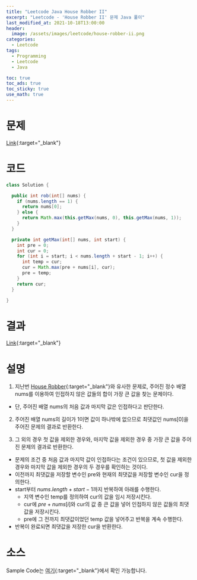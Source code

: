 ```yaml
---
title: "Leetcode Java House Robber II"
excerpt: "Leetcode - 'House Robber II' 문제 Java 풀이"
last_modified_at: 2021-10-18T13:00:00
header:
  image: /assets/images/leetcode/house-robber-ii.png
categories:
  - Leetcode
tags:
  - Programming
  - Leetcode
  - Java

toc: true
toc_ads: true
toc_sticky: true
use_math: true
---
```

# 문제
[Link](https://leetcode.com/problems/house-robber-ii/){:target="_blank"}

# 코드
```java
class Solution {

  public int rob(int[] nums) {
    if (nums.length == 1) {
      return nums[0];
    } else {
      return Math.max(this.getMax(nums, 0), this.getMax(nums, 1));
    }
  }

  private int getMax(int[] nums, int start) {
    int pre = 0;
    int cur = 0;
    for (int i = start; i < nums.length + start - 1; i++) {
      int temp = cur;
      cur = Math.max(pre + nums[i], cur);
      pre = temp;
    }
    return cur;
  }

}
```

# 결과
[Link](https://leetcode.com/submissions/detail/573012065/){:target="_blank"}

# 설명
1. 지난번 [House Robber](../house-robber){:target="_blank"}와 유사한 문제로, 주어진 정수 배열 nums를 이용하여 인접하지 않은 값들의 합이 가장 큰 값을 찾는 문제이다.
- 단, 주어진 배열 nums의 처음 값과 마지막 값은 인접하다고 판단한다.

2. 주어진 배열 nums의 길이가 1이면 값이 하나밖에 없으므로 최댓값인 nums[0]을 주어진 문제의 결과로 반환한다.

3. 그 외의 경우 첫 값을 제외한 경우와, 마지막 값을 제외한 경우 중 가장 큰 값을 주어진 문제의 결과로 반환한다.
- 문제의 조건 중 처음 값과 마지막 값이 인접하다는 조건이 있으므로, 첫 값을 제외한 경우와 마지막 값을 제외한 경우의 두 경우를 확인하는 것이다.
- 이전까지 최댓값을 저장할 변수인 pre와 현재의 최댓값을 저장할 변수인 cur을 정의한다.
- start부터 $nums.length + start - 1$까지 반복하여 아래를 수행한다.
  - 지역 변수인 temp를 정의하여 cur의 값을 임시 저장시킨다.
  - cur에 $pre + nums[i]$와 cur의 값 중 큰 값을 넣어 인접하지 않은 값들의 최댓값을 저장시킨다.
  - pre에 그 전까지 최댓값이었던 temp 값을 넣어주고 반복을 계속 수행한다.
- 반복이 완료되면 최댓값을 저장한 cur을 반환한다.

# 소스
Sample Code는 [여기](https://github.com/GracefulSoul/leetcode/blob/master/src/main/java/gracefulsoul/problems/HouseRobberII.java){:target="_blank"}에서 확인 가능합니다.